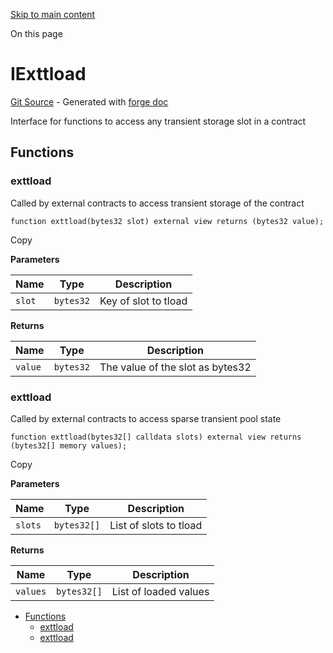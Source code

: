 [Skip to main content](https://docs.uniswap.org/contracts/v4/reference/core/interfaces/IExttload#)

On this page

# IExttload

[Git Source](https://github.com/uniswap/v4-core/blob/b619b6718e31aa5b4fa0286520c455ceb950276d/src/interfaces/IExttload.sol) \- Generated with [forge doc](https://book.getfoundry.sh/reference/forge/forge-doc)

Interface for functions to access any transient storage slot in a contract

## Functions [​](https://docs.uniswap.org/contracts/v4/reference/core/interfaces/IExttload\#functions "Direct link to heading")

### exttload [​](https://docs.uniswap.org/contracts/v4/reference/core/interfaces/IExttload\#exttload "Direct link to heading")

Called by external contracts to access transient storage of the contract

```codeBlockLines_mRuA
function exttload(bytes32 slot) external view returns (bytes32 value);

```

Copy

**Parameters**

| Name | Type | Description |
| --- | --- | --- |
| `slot` | `bytes32` | Key of slot to tload |

**Returns**

| Name | Type | Description |
| --- | --- | --- |
| `value` | `bytes32` | The value of the slot as bytes32 |

### exttload [​](https://docs.uniswap.org/contracts/v4/reference/core/interfaces/IExttload\#exttload-1 "Direct link to heading")

Called by external contracts to access sparse transient pool state

```codeBlockLines_mRuA
function exttload(bytes32[] calldata slots) external view returns (bytes32[] memory values);

```

Copy

**Parameters**

| Name | Type | Description |
| --- | --- | --- |
| `slots` | `bytes32[]` | List of slots to tload |

**Returns**

| Name | Type | Description |
| --- | --- | --- |
| `values` | `bytes32[]` | List of loaded values |

- [Functions](https://docs.uniswap.org/contracts/v4/reference/core/interfaces/IExttload#functions)
  - [exttload](https://docs.uniswap.org/contracts/v4/reference/core/interfaces/IExttload#exttload)
  - [exttload](https://docs.uniswap.org/contracts/v4/reference/core/interfaces/IExttload#exttload-1)